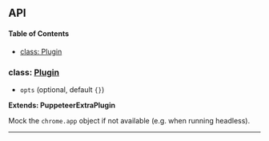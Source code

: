 ## API

<!-- Generated by documentation.js. Update this documentation by updating the source code. -->

#### Table of Contents

- [class: Plugin](#class-plugin)

### class: [Plugin](https://github.com/berstend/puppeteer-extra/blob/7a9082f9837f2403099e2181d639aa0065c51ba9/packages/puppeteer-extra-plugin-stealth/evasions/chrome.app/index.js#L10-L96)

- `opts` (optional, default `{}`)

**Extends: PuppeteerExtraPlugin**

Mock the `chrome.app` object if not available (e.g. when running headless).

---
